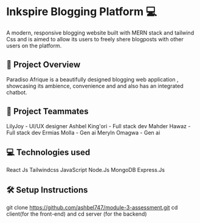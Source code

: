 # Inkspire Blogging Platform 💻

A modern, responsive blogging website built with MERN stack and tailwind Css and is aimed to allow its users to freely shere blogposts with other users on the platform.


## 🚀 Project Overview

Paradiso Afrique is a beautifully designed blogging web application , showcasing its ambience, convenience and  and also has an integrated chatbot.

## 🚀 Project Teammates

LilyJoy - UI/UX designer
Ashbel King'ori - Full stack dev
Mahder Hawaz - Full stack dev
Ermias Molla - Gen ai
Meryln Omagwa - Gen ai

## 💻 Technologies used

React Js
Tailwindcss
JavaScript
Node.Js
MongoDB
Express.Js

## 🛠️ Setup Instructions

   git clone https://github.com/ashbel747/module-3-assessment.git
   cd client(for the front-end) and
   cd server (for the backend) 
